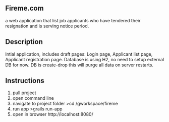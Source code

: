 ## Fireme.com
a web application that list job applicants who have tendered their resignation and is serving notice period.

## Description
Intial application, includes draft pages: Login page, Applicant list page, Applicant registration page.
Database is using H2, no need to setup external DB for now. DB is create-drop this will purge all data on server restarts.

## Instructions 
1. pull project
2. open command line
3. navigate to project folder >cd /gworkspace/fireme
4. run app >grails run-app
5. open in browser http://localhost:8080/
